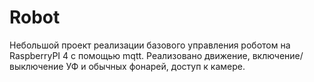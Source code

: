 # Robot

Небольшой проект реализации базового управления роботом на RaspberryPI 4 с помощью mqtt. 
Реализовано движение, включение/выключение УФ и обычных фонарей, доступ к камере.
